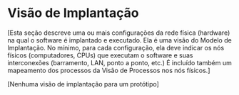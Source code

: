 # Visão de Implantação

[Esta seção descreve uma ou mais configurações da rede física (hardware) na qual o software é implantado e executado. Ela é uma visão do Modelo de Implantação. No mínimo, para cada configuração, ela deve indicar os nós físicos (computadores, CPUs) que executam o software e suas interconexões (barramento, LAN, ponto a ponto, etc.) É incluído também um mapeamento dos processos da Visão de Processos nos nós físicos.]

[Nenhuma visão de implantação para um protótipo]